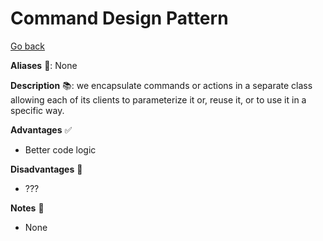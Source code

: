 # Command Design Pattern

[Go back](../index.md#behavioral-)

<div class="row row-cols-lg-2"><div>

**Aliases** 📌: None

**Description** 📚: we encapsulate commands or actions in a separate class allowing each of its clients to parameterize it or, reuse it, or to use it in a specific way.

</div><div>

**Advantages** ✅

* Better code logic

**Disadvantages** 🚫

* ???

**Notes** 📝

* None
</div></div>